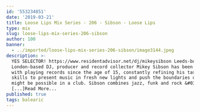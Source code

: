 ```yaml
---
id: '553234851'
date: '2019-03-21'
title: Loose Lips Mix Series - 206 - Sibson - Loose Lips
type: mix
slug: loose-lips-mix-series-206-sibson
author: 100
banner:
  - ../imported/loose-lips-mix-series-206-sibson/image3144.jpeg
description: >-
  YES SELECTOR! https://www.residentadvisor.net/dj/mikeysibson Leeds-born,
  London-based DJ, producer and record collector Mikey Sibson has been involved
  with playing records since the age of 15, constantly refining his tastes and
  skills to present music in fresh new lights and push the boundaries of what
  might be possible in a club. Sibson combines jazz, funk and rock &#038;
  [...]Read More...
published: true
tags: balearic
---
```

